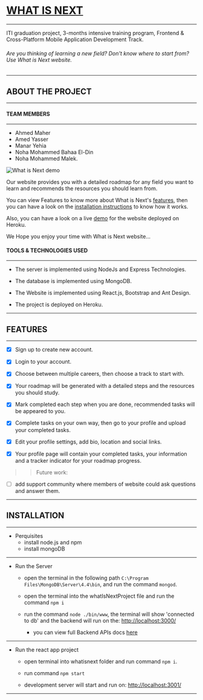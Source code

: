 # [WHAT IS NEXT]()
---
ITI graduation project, 3-months intensive training program, Frontend & Cross-Platform Mobile Application Development Track.
<!-- ![logo](./images/logo.png) -->

###### Are you thinking of learning a new field? Don't know where to start from? Use What is Next website.

---------------------
## ABOUT THE PROJECT
---------------------

#### TEAM MEMBERS
---
- Ahmed Maher
- Amed Yasser
- Manar Yehia
- Noha Mohammed Bahaa El-Din
- Noha Mohammed Malek.

![What is Next demo](./images/graduation-project-demo.gif)


Our website provides you with a detailed roadmap for any field you want to learn and recommends the resources you should learn from.

You can view Features to know more about What is Next's [features](##Features), then you can have a look on the [installation instructions](##Installation) to know how it works.

Also, you can have a look on a live [demo]('') for the website deployed on Heroku.

We Hope you enjoy your time with What is Next website...

#### TOOLS & TECHNOLOGIES USED
---
* The server is implemented using NodeJs and Express Technologies.

* The database is implemented using MongoDB.

* The Website is implemented using React.js, Bootstrap and Ant Design.

* The project is deployed on Heroku.
---
## FEATURES
-------------
- [X] Sign up to create new account.

- [X] Login to your account.

- [X] Choose between multiple careers, then choose a track to start with.

- [X] Your roadmap will be generated with a detailed steps and the resources you should study.

- [X] Mark completed each step when you are done, recommended tasks will be appeared to you.

- [X] Complete tasks on your own way, then go to your profile and upload your completed tasks.

- [X] Edit your profile settings, add bio, location and social links. 

- [X] Your profile page will contain your completed tasks, your information and a tracker indicator for your roadmap progress.

>> Future work:
- [ ] add support community where members of website could ask questions and answer them.
---
## INSTALLATION
---
* Perquisites
    * install node.js and npm
    * install mongoDB
---
* Run the Server
    * open the terminal in the following path `C:\Program Files\MongoDB\Server\4.4\bin`, and run the command `mongod`.

    * open the terminal into the whatIsNextProject file and run the command `npm i`

    * run the command `node ./bin/www`, the terminal will show 'connected to db' and the backend will run on the: <http://localhost:3000/>

        * you can view full Backend APIs docs [here]()
---
* Run the react app project
    * open terminal into whatisnext folder and run command `npm i`.

    * run command `npm start`

    * development server will start and run on: <http://localhost:3001/>
---


 